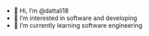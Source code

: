 - 👋 Hi, I’m @dattali18
- 👀 I’m interested in software and developing
- 🌱 I’m currently learning software engineering


<!---
dattali18/dattali18 is a ✨ special ✨ repository because its `README.md` (this file) appears on your GitHub profile.
You can click the Preview link to take a look at your changes.
--->
